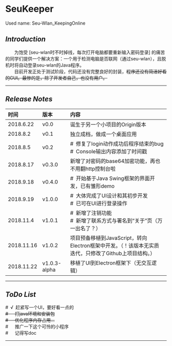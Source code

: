 # **SeuKeeper**
Used name: Seu-Wlan_KeepingOnline
## ***Introduction***
&emsp;&emsp;为饱受 [seu-wlan时不时掉线，每次打开电脑都要重新输入密码登录] 的痛苦的同学们提供一个解决方案：一个用于检测电脑是否联网（通过seu-wlan），且脱机时将自动登录seu-wlan的Java程序。<br>
&emsp;&emsp;目前开发正处于测试阶段，代码还没有完整良好的封装，~~程序还没有简洁好看的GUI。最惨的是，除了开发者自己，也没有用户。~~

---
## ***Release Notes***
时间|版本|内容
:--|:--|:--
2018.6.22|v0.0|诞生于另一个小项目的Origin版本
2018.8.2|v0.1|独立成档，做成一个桌面应用
2018.8.5|v0.2|#&ensp;修复了login动作成功后程序结束的bug<br>#&ensp;Console输出内容添加了时间戳
2018.8.17|v0.3.0|新增了对密码的base64加密功能，再也不用翻http控制台啦
2018.9.18|v0.4.0|#&ensp;开始基于Java Swing框架的界面开发，已有雏形demo
2018.9.19|v1.0.0|#&ensp;大体完成了UI设计和其初步开发<br>#&ensp;已可在UI进行登录操作
2018.11.4|v1.0.1|#&ensp;新增了注销功能<br>#&ensp;新增了联系方式与署名到“关于”页（万一出名了？）
2018.11.16|v1.0.2|项目预备移植到JavaScript，转向Electron框架中开发。（！该版本无实质迭代，只修改了Github上项目结构。）
2018.11.22|v1.0.3-alpha|移植了UI到Electron框架下（无交互逻辑）

---
## ***ToDo List***
#&ensp;√&ensp;赶紧写一个UI，要好看一点的<br>
~~#&ensp;&ensp;&ensp;打java环境和安装包~~<br>
~~#&ensp;&ensp;&ensp;优化程序内存占用...~~<br>
#&ensp;&ensp;&ensp;推广一下这个可怜的小程序<br>
#&ensp;&ensp;&ensp;记得写doc

---
